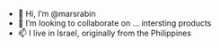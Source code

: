 - 👋 Hi, I’m @marsrabin
- 💞️ I’m looking to collaborate on ... intersting products
- 📫 I live in Israel, originally from the Philippines

<!---
marsrabin/marsrabin is a ✨ special ✨ repository because its `README.md` (this file) appears on your GitHub profile.
You can click the Preview link to take a look at your changes.
--->
